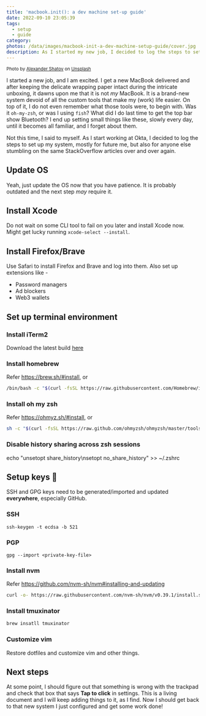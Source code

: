 ```yaml
---
title: 'macbook.init(): a dev machine set-up guide'
date: 2022-09-10 23:05:39
tags:
  - setup
  - guide
category:
photos: /data/images/macbook-init-a-dev-machine-setup-guide/cover.jpg
description: As I started my new job, I decided to log the steps to set up my system, mostly for future me, but also for anyone else.
---
```

<sup> Photo by [Alexander Shatov](https://unsplash.com/@alexbemore) on [Unsplash](https://unsplash.com)</sup>

I started a new job, and I am excited. I get a new MacBook delivered and after keeping the delicate wrapping paper intact during the intricate unboxing, it dawns upon me that it is not _my_ MacBook. It is a brand-new system devoid of all the custom tools that make my (work) life easier. On top of it, I do not even remember what those tools were, to begin with. Was it `oh-my-zsh`, or was I using `fish`? What did I do last time to get the top bar show Bluetooth? I end up setting small things like these, slowly every day, until it becomes all familiar, and I forget about them.

Not this time, I said to myself. As I start working at Okta, I decided to log the steps to set up my system, mostly for future me, but also for anyone else stumbling on the same StackOverflow articles over and over again.

## Update OS
Yeah, just update the OS now that you have patience. It is probably outdated and the next step _may_ require it.

## Install Xcode
Do not wait on some CLI tool to fail on you later and install Xcode now. Might get lucky running `xcode-select --install`.

## Install Firefox/Brave
Use Safari to install Firefox and Brave and log into them. Also set up extensions like -
  - Password managers
  - Ad blockers
  - Web3 wallets

## Set up terminal environment

### Install iTerm2
Download the latest build [here](https://iterm2.com/downloads/stable/latest)

### Install homebrew
Refer https://brew.sh/#install, or
```sh
/bin/bash -c "$(curl -fsSL https://raw.githubusercontent.com/Homebrew/install/HEAD/install.sh)"
```
### Install oh my zsh
Refer https://ohmyz.sh/#install, or
```sh
sh -c "$(curl -fsSL https://raw.github.com/ohmyzsh/ohmyzsh/master/tools/install.sh)"
```
### Disable history sharing across zsh sessions
echo "unsetopt share_history\nsetopt no_share_history" >> ~/.zshrc

## Setup keys 🔑
SSH and GPG keys need to be generated/imported and updated __everywhere__, especially GitHub.

### SSH
`ssh-keygen -t ecdsa -b 521`

### PGP
`gpg --import <private-key-file>`

### Install nvm
Refer https://github.com/nvm-sh/nvm#installing-and-updating
```sh
curl -o- https://raw.githubusercontent.com/nvm-sh/nvm/v0.39.1/install.sh | bash
```
### Install tmuxinator
```sh
brew insatll tmuxinator
```

### Customize vim
Restore dotfiles and customize vim and other things.


## Next steps
At some point, I should figure out that something is wrong with the trackpad and check that box that says __Tap to click__ in settings. This is a living document and I will keep adding things to it, as I find. Now I should get back to that new system I just configured and get some work done!
